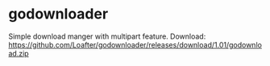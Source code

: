 # godownloader
Simple download manger with multipart feature.
Download:
https://github.com/Loafter/godownloader/releases/download/1.01/godownload.zip
